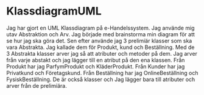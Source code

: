 # KlassdiagramUML
Jag har gjort en UML Klassdiagram på e-Handelssystem. 
Jag använde mig utav Abstraktion och Arv. 
Jag började med brainstorma min diagram för att se hur jag ska göra det. 
Sen efter använde jag 3 prelimiär klasser som ska vara Abstrakta.
Jag kallade dem för Produkt, kund och Beställning. 
Med de 3 Abstrakta klasser arver jag så att atributer och metoder på dem. 
Jag arver från varje abstakt och jag lägger till en atribut på den ena klassen. 
Från Produkt har jag ParfymProdukt och KläderProdukt.
Från Kunder har jag Privatkund och Företagskund.
Från Beställning har jag OnlineBeställning och FysiskBeställning. 
De är också klasser och Jag lägger bara till atributer och arver från de prelimiära.
